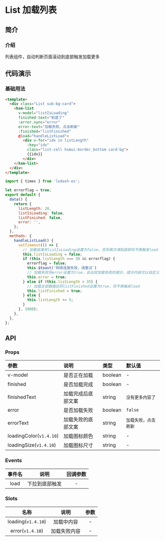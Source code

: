 # List 加载列表

## 简介

<card>

### 介绍
列表组件，自动判断页面滚动到底部触发加载更多

</card>

## 代码演示

<card>

### 基础用法

```html
<template>
  <div class="List sub-bg-card">
    <hxm-list
      v-model="listIsLoading"
      finished-text="到底了"
      :error.sync="error"
      error-text="加载失败，点击刷新"
      :finished="listFinished"
      @load="handleListLoad">
        <div v-for="idx in listLength"
          :key="idx"
          class="list-cell hxmui-border_bottom card-bg">
          {{idx}}
        </div>
    </hxm-list>
  </div>
</template>
```

```javascript
import { times } from 'lodash-es';

let errorflag = true;
export default {
  data() {
    return {
      listLength: 20,
      listIsLoading: false,
      listFinished: false,
      error: '',
    };
  },
  methods: {
    handleListLoad() {
      setTimeout(() => {
        // 加载结束将listIsLoading设置为false，否则再次滑到底部将不再触发load
        this.listIsLoading = false;
        if (this.listLength === 30 && errorflag) {
          errorflag = false;
          this.$toast('网络连接失败，请重试')
          // 加载失败将error设置为true，会出现加载失败的提示，提示内容可以自定义
          this.error = true;
        } else if (this.listLength > 35) {
          // 加载全部数据后将listFinished设置为true，将不再触发load
          this.listFinished = true;
        } else {
          this.listLength += 5;
        }
      }, 1000);
    },
  },
};
```
</card>

## API

<card>

### Props

| 参数 | 说明 | 类型 | 默认值 |
|:---|:---|:---|:---|
| v-model | 是否正在加载 | boolean | - |
| finished | 是否加载完成 | boolean | - |
| finishedText | 加载完成后底部文案 | string | `没有更多内容了` |
| error | 是否加载失败 | boolean | `false` |
| errorText | 加载失败的底部文案 | string | `加载失败，点击刷新` |
| loadingColor(`v1.4.10`) | 加载图标颜色 | string | - |
| loadingSize(`v1.4.10`) | 加载图标尺寸 | string | - |

</card>

<card>

### Events
| 事件名 | 说明 | 回调参数 |
|:---:|:---:|:---:|
| load | 下拉到底部触发 | - |

</card>

<card>

### Slots
| 名称 | 说明 | 参数 |
|:---:|:---:|:---:|
| loading(`v1.4.10`) | 加载中内容 | - |
| error(`v1.4.10`) | 加载失败内容 | - |


</card>

<demo />